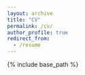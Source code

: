 ```yaml
---
layout: archive
title: "CV"
permalink: /cv/
author_profile: true
redirect_from:
  - /resume
---
```


{% include base_path %}

<html>
<body>

</body>
<script type="text/javascript">
    document.location = "https://alessandro-zunino.github.io/files/AZunino_Academic_CV.pdf"
</script>
</html>
